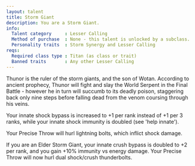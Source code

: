 ```yaml
---
layout: talent
title: Storm Giant
description: You are a Storm Giant.
info:
  Talent category     : Lesser Calling
  Method of purchase  : None - this talent is unlocked by a subclass.
  Personality traits  : Storm Synergy and Lesser Calling
reqs:
  Required class type : Titan (as class or trait)
  Banned traits       : Any other Lesser Calling
---
```


Thunor is the ruler of the storm giants, and the son of Wotan.  According to
ancient prophecy, Thunor will fight and slay the World Serpent in the Final
Battle - however he in turn will succumb to its deadly poison, staggering back
only nine steps before falling dead from the venom coursing through his veins.

Your innate shock bypass is increased to +1 per rank instead of +1 per 3 ranks,
while your innate shock immunity is doubled (see 'help innate').

Your Precise Throw will hurl lightning bolts, which inflict shock damage.

If you are an Elder Storm Giant, your innate crush bypass is doubled to +2 per
rank, and you gain +10% immunity vs energy damage.  Your Precise Throw will now
hurl dual shock/crush thunderbolts.
